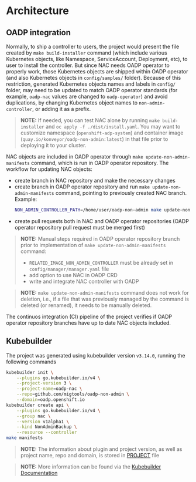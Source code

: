 # Architecture

## OADP integration

Normally, to ship a controller to users, the project would present the file created by `make build-installer` command (which include various Kubernetes objects, like Namespace, ServiceAccount, Deployment, etc), to user to install the controller. But since NAC needs OADP operator to properly work, those Kubernetes objects are shipped within OADP operator (and also Kubernetes objects in `config/samples/` folder). Because of this restriction, generated Kubernetes objects names and labels in `config/` folder, may need to be updated to match OADP operator standards (for example, `oadp-nac` values are changed to `oadp-operator`) and avoid duplications, by changing Kubernetes object names to `non-admin-controller`, or adding it as a prefix.

> **NOTE:** If needed, you can test NAC alone by running `make build-installer` and `oc apply -f ./dist/install.yaml`. You may want to customize namespace (`openshift-adp-system`) and container image (`quay.io/konveyor/oadp-non-admin:latest`) in that file prior to deploying it to your cluster.

NAC objects are included in OADP operator through `make update-non-admin-manifests` command, which is run in OADP operator repository. The workflow for updating NAC objects:
- create branch in NAC repository and make the necessary changes
- create branch in OADP operator repository and run `make update-non-admin-manifests` command, pointing to previously created NAC branch. Example:
    ```sh
    NON_ADMIN_CONTROLLER_PATH=/home/user/oadp-non-admin make update-non-admin-manifests
    ```
- create pull requests both in NAC and OADP operator repositories (OADP operator repository pull request must be merged first)

> **NOTE:** Manual steps required in OADP operator repository branch prior to implementation of `make update-non-admin-manifests` command:
> - `RELATED_IMAGE_NON_ADMIN_CONTROLLER` must be already set in `config/manager/manager.yaml` file
> - add option to use NAC in OADP CRD
> - write and integrate NAC controller with OADP

> **NOTE:** `make update-non-admin-manifests` command does not work for deletion, i.e., if a file that was previously managed by the command is deleted (or renamed), it needs to be manually deleted.

The continuos integration (CI) pipeline of the project verifies if OADP operator repository branches have up to date NAC objects included.

## Kubebuilder

The project was generated using kubebuilder version `v3.14.0`, running the following commands
```sh
kubebuilder init \
    --plugins go.kubebuilder.io/v4 \
    --project-version 3 \
    --project-name=oadp-nac \
    --repo=github.com/migtools/oadp-non-admin \
    --domain=oadp.openshift.io
kubebuilder create api \
    --plugins go.kubebuilder.io/v4 \
    --group nac \
    --version v1alpha1 \
    --kind NonAdminBackup \
    --resource --controller
make manifests
```
> **NOTE:** The information about plugin and project version, as well as project name, repo and domain, is stored in [PROJECT](../PROJECT) file

> **NOTE:** More information can be found via the [Kubebuilder Documentation](https://book.kubebuilder.io/introduction.html)
